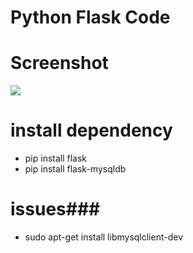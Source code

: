 # Python Flask Code

# Screenshot
![](docs/screenshot.png)

# install dependency
- pip install flask
- pip install flask-mysqldb

# issues###
- sudo apt-get install libmysqlclient-dev
